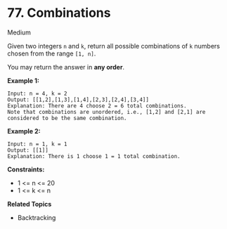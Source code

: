 # 77. Combinations

Medium

Given two integers `n` and `k`, return all possible combinations of `k` numbers chosen from the range `[1, n]`.

You may return the answer in **any order**.

 

**Example 1:**
```
Input: n = 4, k = 2
Output: [[1,2],[1,3],[1,4],[2,3],[2,4],[3,4]]
Explanation: There are 4 choose 2 = 6 total combinations.
Note that combinations are unordered, i.e., [1,2] and [2,1] are considered to be the same combination.
```
**Example 2:**
```
Input: n = 1, k = 1
Output: [[1]]
Explanation: There is 1 choose 1 = 1 total combination.
``` 

**Constraints:**

- 1 <= n <= 20
- 1 <= k <= n

**Related Topics**
- Backtracking